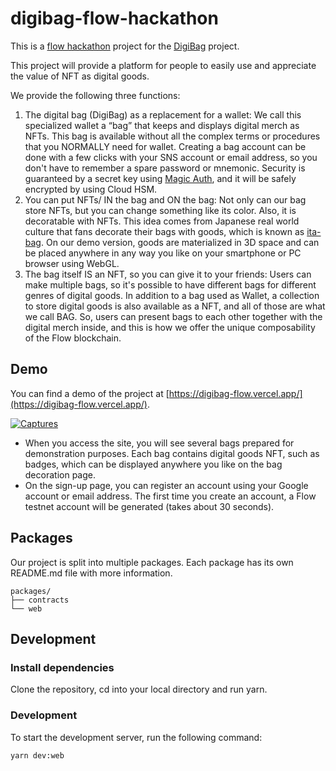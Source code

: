# digibag-flow-hackathon

This is a [flow hackathon](https://hackathon.flow.com/) project for the [DigiBag](https://digibag-flow.vercel.app/) project.

This project will provide a platform for people to easily use and appreciate the value of NFT as digital goods.

We provide the following three functions:

1. The digital bag (DigiBag) as a replacement for a wallet: We call this specialized wallet a “bag” that keeps and displays digital merch as NFTs. This bag is available without all the complex terms or procedures that you NORMALLY need for wallet. Creating a bag account can be done with a few clicks with your SNS account or email address, so you don't have to remember a spare password or mnemonic. Security is guaranteed by a secret key using [Magic Auth](https://magic.link/auth), and it will be safely encrypted by using Cloud HSM.
1. You can put NFTs/ IN the bag and ON the bag: Not only can our bag store NFTs, but you can change something like its color. Also, it is decoratable with NFTs. This idea comes from Japanese real world culture that fans decorate their bags with goods, which is known as [ita-bag](https://en.wikipedia.org/wiki/Ita-bag). On our demo version, goods are materialized in 3D space and can be placed anywhere in any way you like on your smartphone or PC browser using WebGL.
1. The bag itself IS an NFT, so you can give it to your friends: Users can make multiple bags, so it's possible to have different bags for different genres of digital goods. In addition to a bag used as Wallet, a collection to store digital goods is also available as a NFT, and all of those are what we call BAG. So, users can present bags to each other together with the digital merch inside, and this is how we offer the unique composability of the Flow blockchain.

## Demo

You can find a demo of the project at [https://digibag-flow.vercel.app/](https://digibag-flow.vercel.app/).

[![Captures](https://i.gyazo.com/a4570d72df87ee25358bc699642f7d17.png)](https://gyazo.com/a4570d72df87ee25358bc699642f7d17)

- When you access the site, you will see several bags prepared for demonstration purposes. Each bag contains digital goods NFT, such as badges, which can be displayed anywhere you like on the bag decoration page.
- On the sign-up page, you can register an account using your Google account or email address. The first time you create an account, a Flow testnet account will be generated (takes about 30 seconds).

## Packages

Our project is split into multiple packages. Each package has its own README.md file with more information.

```
packages/
├── contracts
└── web
```

## Development

### Install dependencies

Clone the repository, cd into your local directory and run yarn.

### Development

To start the development server, run the following command:

```bash
yarn dev:web
```
